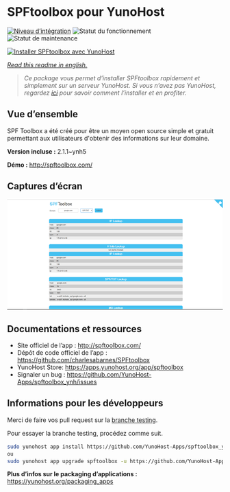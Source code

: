 <!--
N.B.: This README was automatically generated by https://github.com/YunoHost/apps/tree/master/tools/readme_generator
It shall NOT be edited by hand.
-->

# SPFtoolbox pour YunoHost

[![Niveau d’intégration](https://dash.yunohost.org/integration/spftoolbox.svg)](https://dash.yunohost.org/appci/app/spftoolbox) ![Statut du fonctionnement](https://ci-apps.yunohost.org/ci/badges/spftoolbox.status.svg) ![Statut de maintenance](https://ci-apps.yunohost.org/ci/badges/spftoolbox.maintain.svg)

[![Installer SPFtoolbox avec YunoHost](https://install-app.yunohost.org/install-with-yunohost.svg)](https://install-app.yunohost.org/?app=spftoolbox)

*[Read this readme in english.](./README.md)*

> *Ce package vous permet d’installer SPFtoolbox rapidement et simplement sur un serveur YunoHost.
Si vous n’avez pas YunoHost, regardez [ici](https://yunohost.org/#/install) pour savoir comment l’installer et en profiter.*

## Vue d’ensemble

SPF Toolbox a été créé pour être un moyen open source simple et gratuit permettant aux utilisateurs d'obtenir des informations sur leur domaine.

**Version incluse :** 2.1.1~ynh5

**Démo :** http://spftoolbox.com/

## Captures d’écran

![Capture d’écran de SPFtoolbox](./doc/screenshots/687474703a2f2f692e696d6775722e636f6d2f4143785a5074512e706e67.png)

## Documentations et ressources

* Site officiel de l’app : <http://spftoolbox.com/>
* Dépôt de code officiel de l’app : <https://github.com/charlesabarnes/SPFtoolbox>
* YunoHost Store: <https://apps.yunohost.org/app/spftoolbox>
* Signaler un bug : <https://github.com/YunoHost-Apps/spftoolbox_ynh/issues>

## Informations pour les développeurs

Merci de faire vos pull request sur la [branche testing](https://github.com/YunoHost-Apps/spftoolbox_ynh/tree/testing).

Pour essayer la branche testing, procédez comme suit.

``` bash
sudo yunohost app install https://github.com/YunoHost-Apps/spftoolbox_ynh/tree/testing --debug
ou
sudo yunohost app upgrade spftoolbox -u https://github.com/YunoHost-Apps/spftoolbox_ynh/tree/testing --debug
```

**Plus d’infos sur le packaging d’applications :** <https://yunohost.org/packaging_apps>